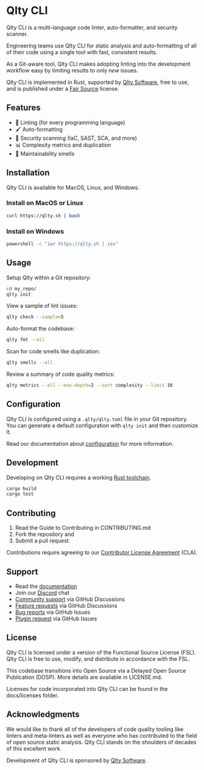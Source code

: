 # Qlty CLI

Qlty CLI is a multi-language code linter, auto-formatter, and security scanner.

Engineering teams use Qlty CLI for static analysis and auto-formatting of all of their code using a single tool with fast, consistent results.

As a Git-aware tool, Qlty CLI makes adopting linting into the development workflow easy by limiting results to only _new_ issues.

Qlty CLI is implemented in Rust, supported by [Qlty Software](https://qlty.sh), free to use, and is published under a [Fair Source](https://fair.io/) license.

## Features

- 🐞 Linting (for every programming language)
- 🖌️ Auto-formatting
- 🚨 Security scanning (IaC, SAST, SCA, and more)
- 📊 Complexity metrics and duplication
- 💩 Maintainability smells

## Installation

Qlty CLI is available for MacOS, Linux, and Windows.

### Install on MacOS or Linux

```bash
curl https://qlty.sh | bash
```

### Install on Windows

```bash
powershell -c "iwr https://qlty.sh | iex"
```

## Usage

Setup Qlty within a Git repository:

```bash
cd my_repo/
qlty init
```

View a sample of lint issues:

```bash
qlty check --sample=5
```

Auto-format the codebase:

```bash
qlty fmt --all
```

Scan for code smells like duplication:

```bash
qlty smells --all
```

Review a summary of code quality metrics:

```bash
qlty metrics --all --max-depth=2 --sort complexity --limit 10
```

## Configuration

Qlty CLI is configured using a `.qlty/qlty.toml` file in your Git repository. You can generate a default configuration with `qlty init` and then customize it.

Read our documentation about [configuration](https://docs.qlty.sh/analysis-configuration) for more information.

## Development

Developing on Qlty CLI requires a working [Rust toolchain](https://rustup.rs/).

```bash
cargo build
cargo test
```

## Contributing

1. Read the Guide to Contributing in CONTRIBUTING.md
2. Fork the repository and
3. Submit a pull request.

Contributions require agreeing to our [Contributor License Agreement](https://gist.github.com/brynary/00d59e41ffd852636a2f8a8f5f5aa69b) (CLA).

## Support

- Read the [documentation](https://docs.qlty.sh)
- Join our [Discord](https://qlty.sh/discord) chat
- [Community support](https://github.com/orgs/qltysh/discussions/categories/q-a) via GitHub Discussions
- [Feature requests](https://github.com/orgs/qltysh/discussions/categories/feedback) via GitHub Discussions
- [Bug reports](https://github.com/qltysh/qlty/issues/new/choose) via GitHub Issues
- [Plugin request](https://github.com/qltysh/qlty/issues/new/choose) via GitHub Issues

## License

Qlty CLI is licensed under a version of the Functional Source License (FSL). Qlty CLI is free to use, modify, and distribute in accordance with the FSL.

This codebase transitions into Open Source via a Delayed Open Source Publication (DOSP). More details are available in LICENSE.md.

Licenses for code incorporated into Qlty CLI can be found in the docs/licenses folder.

## Acknowledgments

We would like to thank all of the developers of code quality tooling like linters and meta-linters as well as everyone who has contributed to the field of open source static analysis. Qlty CLI stands on the shoulders of decades of this excellent work.

Development of Qlty CLI is sponsored by [Qlty Software](https://qlty.sh).
